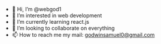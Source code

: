 - 👋 Hi, I’m @webgod1
- 👀 I’m interested in web development
- 🌱 I’m currently learning react.js
- 💞️ I’m looking to collaborate on everything
- 📫 How to reach me my mail: godwinsamuel0@gmail.com

<!---
webgod1/webgod1 is a ✨ special ✨ repository because its `README.md` (this file) appears on your GitHub profile.
You can click the Preview link to take a look at your changes.
--->
